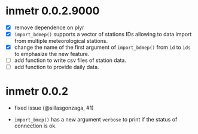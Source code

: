 # inmetr 0.0.2.9000

- [x] remove dependence on plyr
- [x] `import_bdmep()` supports a vector of stations IDs allowing to data import from multiple meteorological stations.
- [x] change the name of the first argument of `import_bdmep()` from `id` to `ids` to emphasize the new feature.
- [ ] add function to write csv files of station data.
- [ ] add function to provide daily data.

# inmetr 0.0.2

- fixed issue (@sillasgonzaga, #1)

- `import_bmep()` has a new argument `verbose` to print if the status of connection is ok.  